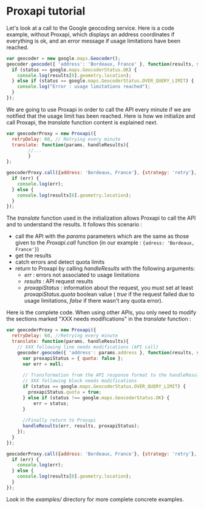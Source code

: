 Proxapi tutorial
================

Let's look at a call to the Google geocoding service. Here is a code example, without Proxapi, which displays an address coordinates if everything is ok, and an error message if usage limitations have been reached. 

```javascript
var geocoder = new google.maps.Geocoder();
geocoder.geocode({ 'address': 'Bordeaux, France' }, function(results, status) {
  if (status == google.maps.GeocoderStatus.OK) {
    console.log(results[0].geometry.location);
  } else if (status == google.maps.GeocoderStatus.OVER_QUERY_LIMIT) {
    console.log("Error : usage limitations reached");
  }
});
```

We are going to use Proxapi in order to call the API every minute if we are notified that the usage limit has been reached. Here is how we initialize and call Proxapi, the _translate_ function content is explained next.

```javascript
var geocoderProxy = new Proxapi({
  retryDelay: 60, // Retrying every minute
  translate: function(params, handleResults){
        //...
        }
};

geocoderProxy.call({address: 'Bordeaux, France'}, {strategy: 'retry'}, function(err, results){
  if (err) {
    console.log(err);
  } else {
    console.log(results[0].geometry.location);
  }
});

```

The _translate_ function used in the initialization allows Proxapi to call the API and to understand the results. It follows this scenario : 
 * call the API with the _params_ parameters which are the same as those given to the _Proxapi.call_ function (in our example : ``{adress: 'Bordeaux, France'}``)
 * get the results
 * catch errors and detect quota limits
 * return to Proxapi by calling _handleResults_ with the following arguments:
   * _err_ : errors not associated to usage limitations
   * _results_ : API request results
   * _proxapiStatus_ : information about the request, you must set at least _proxapiStatus.quota_ boolean value ( _true_ if the request failed due to usage limitations, _false_ if there wasn't any quota error).

Here is the complete code. When using other APIs, you only need to modify the sections marked "XXX needs modifications" in the _translate_ function : 

```javascript
var geocoderProxy = new Proxapi({
  retryDelay: 60, //Retrying every minute
  translate: function(params, handleResults){ 
    // XXX following line needs modifications (API call)
    geocoder.geocode({ 'address': params.address }, function(results, status) {
      var proxapiStatus = { quota: false };
      var err = null;
  
      // Transformation from the API response format to the handleResults format
      // XXX following block needs modifications
      if (status == google.maps.GeocoderStatus.OVER_QUERY_LIMIT) {
        proxapiStatus.quota = true;
      } else if (status !== google.maps.GeocoderStatus.OK) { 
          err = status;
      }
  
      //Finally return to Proxapi
      handleResults(err, results, proxapiStatus); 
    });
  }
});

geocoderProxy.call({address: 'Bordeaux, France'}, {strategy: 'retry'}, function(err, results){
  if (err) {
    console.log(err);
  } else {
    console.log(results[0].geometry.location);
  }
});

```

Look in the _examples/_ directory for more complete concrete examples.
